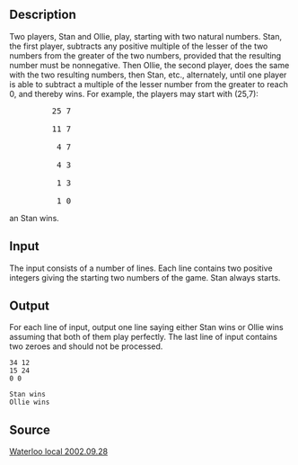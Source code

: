 <h2>Description</h2><p>Two players, Stan and Ollie, play, starting with two natural numbers. Stan, the first player, subtracts any positive multiple of the lesser of the two numbers from the greater of the two numbers, provided that the resulting number must be nonnegative. Then Ollie, the second player, does the same with the two resulting numbers, then Stan, etc., alternately, until one player is able to subtract a multiple of the lesser number from the greater to reach 0, and thereby wins. For example, the players may start with (25,7): 
</p><pre>         25 7
<br>         11 7
<br>          4 7
<br>          4 3
<br>          1 3
<br>          1 0</pre><p>
</p>an Stan wins. <h2>Input</h2><p>The input consists of a number of lines. Each line contains two positive integers giving the starting two numbers of the game. Stan always starts.</p><h2>Output</h2><p>For each line of input, output one line saying either Stan wins or Ollie wins assuming that both of them play perfectly. The last line of input contains two zeroes and should not be processed.</p><pre><code class="language-input1">34 12
15 24
0 0
</code></pre><pre><code class="language-output1">Stan wins
Ollie wins
</code></pre><h2>Source</h2><a href="searchproblem?field=source&amp;key=Waterloo+local+2002.09.28">Waterloo local 2002.09.28</a>